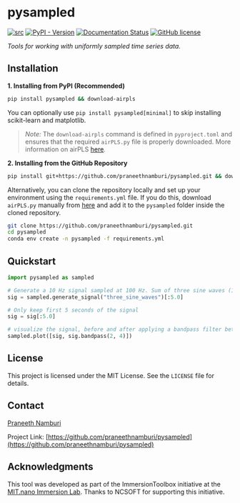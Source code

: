 # pysampled

[![src](https://img.shields.io/badge/src-github-blue)](https://github.com/praneethnamburi/pysampled)
[![PyPI - Version](https://img.shields.io/pypi/v/pysampled.svg?logo=pypi&label=PyPI&logoColor=gold)](https://pypi.org/project/pysampled/)
[![Documentation Status](https://readthedocs.org/projects/pysampled/badge/?version=latest)](https://pysampled.readthedocs.io)
[![GitHub license](https://img.shields.io/badge/license-MIT-blue.svg)](https://raw.githubusercontent.com/praneethnamburi/pysampled/main/LICENSE)

*Tools for working with uniformly sampled time series data.*

## Installation

**1. Installing from PyPI (Recommended)**

```sh
pip install pysampled && download-airpls
```

You can optionally use `pip install pysampled[minimal]` to skip installing scikit-learn and matplotlib.

> *Note:* The `download-airpls` command is defined in `pyproject.toml` and ensures that the required `airPLS.py` file is properly downloaded. More information on airPLS [here](https://github.com/zmzhang/airPLS/tree/master).



**2. Installing from the GitHub Repository**

```sh
pip install git+https://github.com/praneethnamburi/pysampled.git && download-airpls
```

Alternatively, you can clone the repository locally and set up your environment using the `requirements.yml` file. If you do this, download `airPLS.py` manually from [here](https://github.com/zmzhang/airPLS/tree/master) and add it to the `pysampled` folder inside the cloned repository.

```sh
git clone https://github.com/praneethnamburi/pysampled.git
cd pysampled
conda env create -n pysampled -f requirements.yml
```


## Quickstart

```python
import pysampled as sampled

# Generate a 10 Hz signal sampled at 100 Hz. Sum of three sine waves (1, 3, and 5 Hz).
sig = sampled.generate_signal("three_sine_waves")[:5.0] 

# Only keep first 5 seconds of the signal
sig = sig[:5.0]

# visualize the signal, before and after applying a bandpass filter between 2 and 4 Hz
sampled.plot([sig, sig.bandpass(2, 4)])
```


## License

This project is licensed under the MIT License. See the `LICENSE` file for details.


## Contact

[Praneeth Namburi](https://praneethnamburi.com)

Project Link: [https://github.com/praneethnamburi/pysampled](https://github.com/praneethnamburi/pysampled)


## Acknowledgments

This tool was developed as part of the ImmersionToolbox initiative at the [MIT.nano Immersion Lab](https://immersion.mit.edu). Thanks to NCSOFT for supporting this initiative.
